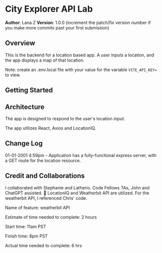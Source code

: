 # City Explorer API Lab

**Author**: Lana Z
**Version**: 1.0.0 (increment the patch/fix version number if you make more commits past your first submission)

## Overview
This is the backend for a location based app. A user inputs a location, and the app displays a map of that location. 

Note: create an .env.local file with your value for the variable `VITE_API_KEY=` to view.

## Getting Started


## Architecture
The app is designed to respond to the user's location input. 

The app utilizes React, Axios and LocationIQ.

## Change Log
01-01-2001 4:59pm - Application has a fully-functional express server, with a GET route for the location resource.

## Credit and Collaborations
I collaborated with Stephanie and Latherio. 
Code Fellows TAs, John and ChatGPT assisted. :raised_hands:
LocationIQ and Weatherbit API are utilized. 
For the weatherbit API, I referenced Chris' code. 


Name of feature: weatherbit API

Estimate of time needed to complete: 2 hours

Start time: 11am PST

Finish time: 8pm PST

Actual time needed to complete: 6 hrs